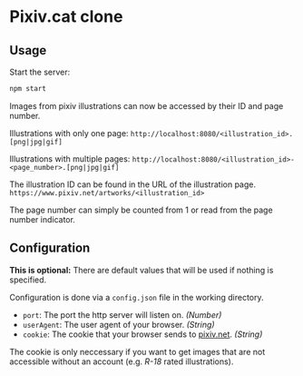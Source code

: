 # Pixiv.cat clone

## Usage

Start the server:

```bash
npm start
```

Images from pixiv illustrations can now be accessed by their ID and page number.

Illustrations with only one page: `http://localhost:8080/<illustration_id>.[png|jpg|gif]`

Illustrations with multiple pages: `http://localhost:8080/<illustration_id>-<page_number>.[png|jpg|gif]`

The illustration ID can be found in the URL of the illustration page.
`https://www.pixiv.net/artworks/<illustration_id>`

The page number can simply be counted from 1 or read from the page number indicator.

## Configuration

__This is optional:__ There are default values that will be used if nothing is specified.

Configuration is done via a `config.json` file in the working directory.

- `port`: The port the http server will listen on. *(Number)*
- `userAgent`: The user agent of your browser. *(String)*
- `cookie`: The cookie that your browser sends to [pixiv.net](https://www.pixiv.net/). *(String)*

The cookie is only neccessary if you want to get images that are not accessible without an account (e.g. *R-18* rated illustrations).
